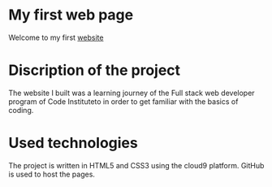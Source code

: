 # My first web page

Welcome to my first [website](https://peterdewolff.github.io/my-first-website/)

# Discription of the project

The website I built was a learning journey of the Full stack web developer
program of Code Instituteto in order to get familiar with the basics
of coding.

# Used technologies

The project is written in HTML5 and CSS3 using the cloud9 platform. GitHub 
is used to host the pages.
